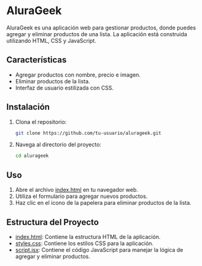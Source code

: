 # AluraGeek

AluraGeek es una aplicación web para gestionar productos, donde puedes agregar y eliminar productos de una lista. La aplicación está construida utilizando HTML, CSS y JavaScript.

## Características

- Agregar productos con nombre, precio e imagen.
- Eliminar productos de la lista.
- Interfaz de usuario estilizada con CSS.

## Instalación

1. Clona el repositorio:
    ```bash
    git clone https://github.com/tu-usuario/alurageek.git
    ```
2. Navega al directorio del proyecto:
    ```bash
    cd alurageek
    ```

## Uso

1. Abre el archivo [index.html](http://_vscodecontentref_/0) en tu navegador web.
2. Utiliza el formulario para agregar nuevos productos.
3. Haz clic en el icono de la papelera para eliminar productos de la lista.

## Estructura del Proyecto

- [index.html](http://_vscodecontentref_/1): Contiene la estructura HTML de la aplicación.
- [styles.css](http://_vscodecontentref_/2): Contiene los estilos CSS para la aplicación.
- [script.jsx](http://_vscodecontentref_/3): Contiene el código JavaScript para manejar la lógica de agregar y eliminar productos.
